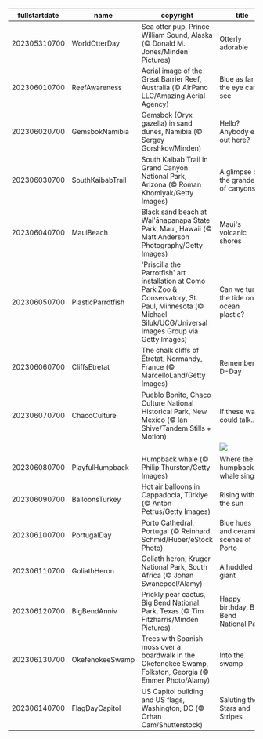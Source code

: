 |fullstartdate|name|copyright|title|image|
|--|--|--|--|--|
202305310700|WorldOtterDay|Sea otter pup, Prince William Sound, Alaska (© Donald M. Jones/Minden Pictures)|Otterly adorable|![](/en-US/2023/06/202305310700WorldOtterDay.jpg)|
202306010700|ReefAwareness|Aerial image of the Great Barrier Reef, Australia (© AirPano LLC/Amazing Aerial Agency)|Blue as far as the eye can see|![](/en-US/2023/06/202306010700ReefAwareness.jpg)|
202306020700|GemsbokNamibia|Gemsbok (Oryx gazella) in sand dunes, Namibia (© Sergey Gorshkov/Minden)|Hello? Anybody else out here?|![](/en-US/2023/06/202306020700GemsbokNamibia.jpg)|
202306030700|SouthKaibabTrail|South Kaibab Trail in Grand Canyon National Park, Arizona (© Roman Khomlyak/Getty Images)|A glimpse of the grandest of canyons|![](/en-US/2023/06/202306030700SouthKaibabTrail.jpg)|
202306040700|MauiBeach|Black sand beach at Wai'ānapanapa State Park, Maui, Hawaii (© Matt Anderson Photography/Getty Images)|Maui's volcanic shores|![](/en-US/2023/06/202306040700MauiBeach.jpg)|
202306050700|PlasticParrotfish|'Priscilla the Parrotfish' art installation at Como Park Zoo & Conservatory, St. Paul, Minnesota (© Michael Siluk/UCG/Universal Images Group via Getty Images)|Can we turn the tide on ocean plastic?|![](/en-US/2023/06/202306050700PlasticParrotfish.jpg)|
202306060700|CliffsEtretat|The chalk cliffs of Étretat, Normandy, France (© MarcelloLand/Getty Images)|Remembering D-Day|![](/en-US/2023/06/202306060700CliffsEtretat.jpg)|
202306070700|ChacoCulture|Pueblo Bonito, Chaco Culture National Historical Park, New Mexico (© Ian Shive/Tandem Stills + Motion)|If these walls could talk...|![](/en-US/2023/06/202306070700ChacoCulture.jpg)|
||||![](/en-US/2023/06/.jpg)|
202306080700|PlayfulHumpback|Humpback whale (© Philip Thurston/Getty Images)|Where the humpback whale sings|![](/en-US/2023/06/202306080700PlayfulHumpback.jpg)|
202306090700|BalloonsTurkey|Hot air balloons in Cappadocia, Türkiye (© Anton Petrus/Getty Images)|Rising with the sun|![](/en-US/2023/06/202306090700BalloonsTurkey.jpg)|
202306100700|PortugalDay|Porto Cathedral, Portugal (© Reinhard Schmid/Huber/eStock Photo)|Blue hues and ceramic scenes of Porto|![](/en-US/2023/06/202306100700PortugalDay.jpg)|
202306110700|GoliathHeron|Goliath heron, Kruger National Park, South Africa (© Johan Swanepoel/Alamy)|A huddled giant|![](/en-US/2023/06/202306110700GoliathHeron.jpg)|
202306120700|BigBendAnniv|Prickly pear cactus, Big Bend National Park, Texas (© Tim Fitzharris/Minden Pictures)|Happy birthday, Big Bend National Park!|![](/en-US/2023/06/202306120700BigBendAnniv.jpg)|
202306130700|OkefenokeeSwamp|Trees with Spanish moss over a boardwalk in the Okefenokee Swamp, Folkston, Georgia (© Emmer Photo/Alamy)|Into the swamp|![](/en-US/2023/06/202306130700OkefenokeeSwamp.jpg)|
202306140700|FlagDayCapitol|US Capitol building and US flags, Washington, DC (© Orhan Cam/Shutterstock)|Saluting the Stars and Stripes|![](/en-US/2023/06/202306140700FlagDayCapitol.jpg)|
